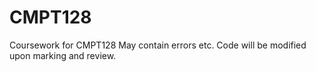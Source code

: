 # CMPT128
Coursework for CMPT128 
May contain errors etc. 
Code will be modified upon marking and review. 
